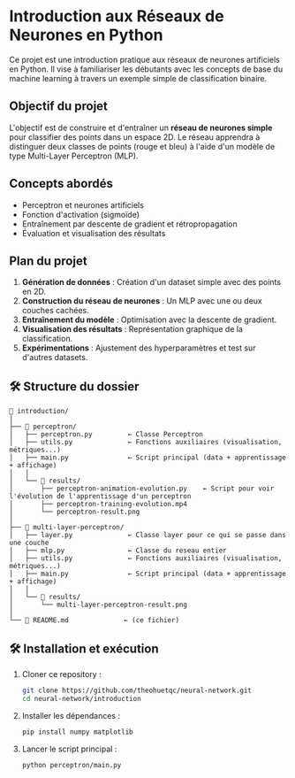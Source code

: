 # Introduction aux Réseaux de Neurones en Python

Ce projet est une introduction pratique aux réseaux de neurones artificiels en Python. Il vise à familiariser les débutants avec les concepts de base du machine learning à travers un exemple simple de classification binaire.

## Objectif du projet

L'objectif est de construire et d'entraîner un **réseau de neurones simple** pour classifier des points dans un espace 2D. Le réseau apprendra à distinguer deux classes de points (rouge et bleu) à l'aide d'un modèle de type Multi-Layer Perceptron (MLP).

## Concepts abordés
- Perceptron et neurones artificiels
- Fonction d'activation (sigmoïde)
- Entraînement par descente de gradient et rétropropagation
- Évaluation et visualisation des résultats

## Plan du projet

1. **Génération de données** : Création d'un dataset simple avec des points en 2D.
2. **Construction du réseau de neurones** : Un MLP avec une ou deux couches cachées.
3. **Entraînement du modèle** : Optimisation avec la descente de gradient.
4. **Visualisation des résultats** : Représentation graphique de la classification.
5. **Expérimentations** : Ajustement des hyperparamètres et test sur d'autres datasets.

## 🛠 Structure du dossier

```
📂 introduction/
│
├── 📂 perceptron/
│   ├── perceptron.py         ← Classe Perceptron
│   ├── utils.py              ← Fonctions auxiliaires (visualisation, métriques...)
│   ├── main.py               ← Script principal (data + apprentissage + affichage)
│   │
│   └── 📂 results/
│       ├── perceptron-animation-evolution.py    ← Script pour voir l'évolution de l'apprentissage d'un perceptron
│       ├── perceptron-training-evolution.mp4       
│       └── perceptron-result.png 
│
├── 📂 multi-layer-perceptron/
│   ├── layer.py              ← Classe layer pour ce qui se passe dans une couche
│   ├── mlp.py                ← Classe du reseau entier
│   ├── utils.py              ← Fonctions auxiliaires (visualisation, métriques...)
│   ├── main.py               ← Script principal (data + apprentissage + affichage)
│   │
│   └── 📂 results/
│       └── multi-layer-perceptron-result.png
│
└── 📜 README.md              ← (ce fichier)
```

## 🛠 Installation et exécution

1. Cloner ce repository :
   ```bash
   git clone https://github.com/theohuetqc/neural-network.git
   cd neural-network/introduction
   ```
2. Installer les dépendances :
   ```bash
   pip install numpy matplotlib
   ```
3. Lancer le script principal :
   ```bash
   python perceptron/main.py
   ```
